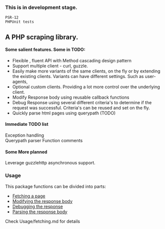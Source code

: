 ### This is in development stage. 
```
PSR-12
PHPUnit tests 
```

## A PHP scraping library.
#### Some salient features. Some in TODO: 
- Flexible , fluent API with Method cascading design pattern
- Support multiple client - curl, guzzle. 
- Easily make more variants of the same clients, on the fly or by extending the existing clients. Variants can have different settings. Such as user-agents,
- Optional custom clients. Providing a lot more control over the underlying client.
- Modify Response body using reusable callback functions
- Debug Response using several different criteria's to determine if the request was successful. Criteria's can be reused and set on the fly.
- Quickly parse html pages using querypath (TODO)

#### Immediate TODO list
Exception handling  
Querypath parser
Function comments

#### Some More planned
Leverage guzzlehttp asynchronous support.

### Usage 
This package functions can be divided into parts:
* [Fetching a page](Usage/Fetching.md)  
* [Modifying the response body](Usage/Modify_Response.md)  
* [Debugging the response](Usage/Debugging_Response.md)  
* [Parsing the response body](Usage/Parse_Response.md)  


Check Usage/fetching.md for details 
